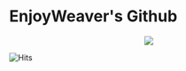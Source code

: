 # EnjoyWeaver's Github

<p align="center" <a href="https://git.io/streak-stats"><img src="https://streak-stats.demolab.com?user=enjoyweaver&theme=carbonfox"</a> </p>

<img src="https://hitcounter.pythonanywhere.com/nocount/tag.svg?url=www.github.com/enjoyweaver" alt="Hits">
